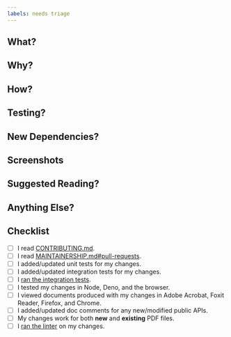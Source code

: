 ```yaml
---
labels: needs triage
---
```


<!-- 
Thank you for taking the time to make a PR! 💖 
Please fill out this template completely to help us provide a prompt review. 😃
You can add more sections if you like. ✅
Do not remove or skip any sections. ⛔️
-->

## What?
<!-- Describe what your PR does. Include code snippets demonstrating how to use any APIs you added/updated. -->

## Why?
<!-- Describe why you created this PR. Explain why others would find it useful. -->

## How?
<!-- Describe how your PR works. Did you consider any alternative implementations? -->

## Testing?
<!-- Describe how you tested your PR. Why are you confident it is correct? -->


## New Dependencies?
<!-- 
If you added a new dependency then please read https://github.com/Hopding/pdf-lib/blob/master/docs/CONTRIBUTING.md#adding-dependencies and then:
  * Clearly explain why it is necessary.
  * Explain how you know it is well tested.
  * Explain how you know it is well documented.
  * Explain how you know it is actively supported.
  * State how much it will increase pdf-lib's bundle size.
  * State how you know it will work in all JS environments.
If you did not add a new dependency, simply state "No".
-->

## Screenshots
<!-- If your changes can affect the visual appearance of a PDF, then provide screenshots demonstrating this. Otherwise state "N/A".  -->

## Suggested Reading?
<!-- 
Have you read the PDF specification sections recommended in https://github.com/Hopding/pdf-lib/blob/master/docs/CONTRIBUTING.md#understanding-pdfs? 
State "Yes" or "No".
-->

## Anything Else?
<!-- Please share any additional notes here. -->

## Checklist
- [ ] I read [CONTRIBUTING.md](https://github.com/Hopding/pdf-lib/blob/master/docs/CONTRIBUTING.md).
- [ ] I read [MAINTAINERSHIP.md#pull-requests](https://github.com/Hopding/pdf-lib/blob/master/docs/MAINTAINERSHIP.md#pull-requests).
- [ ] I added/updated unit tests for my changes.
- [ ] I added/updated integration tests for my changes.
- [ ] I [ran the integration tests](https://github.com/Hopding/pdf-lib/blob/master/docs/CONTRIBUTING.md#running-the-integration-tests).
- [ ] I tested my changes in Node, Deno, and the browser.
- [ ] I viewed documents produced with my changes in Adobe Acrobat, Foxit Reader, Firefox, and Chrome.
- [ ] I added/updated doc comments for any new/modified public APIs.
- [ ] My changes work for both **new** and **existing** PDF files.
- [ ] I [ran the linter](https://github.com/Hopding/pdf-lib/blob/master/docs/CONTRIBUTING.md#running-the-linter) on my changes.
